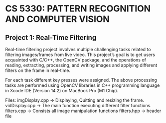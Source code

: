 # CS 5330: PATTERN RECOGNITION AND COMPUTER VISION

## Project 1: Real-Time Filtering

Real-time filtering project involves multiple challenging tasks related to filtering images/frames from live video. This project’s goal is to get users acquainted with C/C++, the OpenCV package, and the operations of reading, extracting, processing, and writing images and applying different filters on the frame in real-time.

For each task different key presses were assigned. The above processing tasks are performed using OpenCV libraries in C++ programming language in Xcode IDE (Version 14.2) on MacBook Pro (M1 Chip).

Files:
imgDisplay.cpp -> Displaying, Quitting and resizing the frame.
vidDisplay.cpp -> The main function executing different filter functions.
filters.cpp -> Consists all image manipulation functions
filters.hpp -> header file
